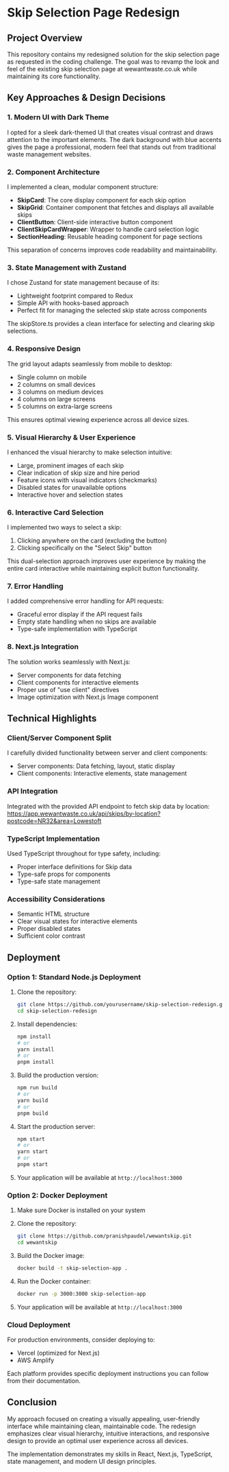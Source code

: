 # Skip Selection Page Redesign

## Project Overview
This repository contains my redesigned solution for the skip selection page as requested in the coding challenge. The goal was to revamp the look and feel of the existing skip selection page at wewantwaste.co.uk while maintaining its core functionality.

## Key Approaches & Design Decisions

### 1. Modern UI with Dark Theme
I opted for a sleek dark-themed UI that creates visual contrast and draws attention to the important elements. The dark background with blue accents gives the page a professional, modern feel that stands out from traditional waste management websites.

### 2. Component Architecture
I implemented a clean, modular component structure:
- **SkipCard**: The core display component for each skip option
- **SkipGrid**: Container component that fetches and displays all available skips
- **ClientButton**: Client-side interactive button component
- **ClientSkipCardWrapper**: Wrapper to handle card selection logic
- **SectionHeading**: Reusable heading component for page sections

This separation of concerns improves code readability and maintainability.

### 3. State Management with Zustand
I chose Zustand for state management because of its:
- Lightweight footprint compared to Redux
- Simple API with hooks-based approach
- Perfect fit for managing the selected skip state across components

The skipStore.ts provides a clean interface for selecting and clearing skip selections.

### 4. Responsive Design
The grid layout adapts seamlessly from mobile to desktop:
- Single column on mobile
- 2 columns on small devices
- 3 columns on medium devices
- 4 columns on large screens
- 5 columns on extra-large screens

This ensures optimal viewing experience across all device sizes.

### 5. Visual Hierarchy & User Experience
I enhanced the visual hierarchy to make selection intuitive:
- Large, prominent images of each skip
- Clear indication of skip size and hire period
- Feature icons with visual indicators (checkmarks)
- Disabled states for unavailable options
- Interactive hover and selection states

### 6. Interactive Card Selection
I implemented two ways to select a skip:
1. Clicking anywhere on the card (excluding the button)
2. Clicking specifically on the "Select Skip" button

This dual-selection approach improves user experience by making the entire card interactive while maintaining explicit button functionality.

### 7. Error Handling
I added comprehensive error handling for API requests:
- Graceful error display if the API request fails
- Empty state handling when no skips are available
- Type-safe implementation with TypeScript

### 8. Next.js Integration
The solution works seamlessly with Next.js:
- Server components for data fetching
- Client components for interactive elements
- Proper use of "use client" directives
- Image optimization with Next.js Image component

## Technical Highlights

### Client/Server Component Split
I carefully divided functionality between server and client components:
- Server components: Data fetching, layout, static display
- Client components: Interactive elements, state management

### API Integration
Integrated with the provided API endpoint to fetch skip data by location:
https://app.wewantwaste.co.uk/api/skips/by-location?postcode=NR32&area=Lowestoft

### TypeScript Implementation
Used TypeScript throughout for type safety, including:
- Proper interface definitions for Skip data
- Type-safe props for components
- Type-safe state management

### Accessibility Considerations
- Semantic HTML structure
- Clear visual states for interactive elements
- Proper disabled states
- Sufficient color contrast

## Deployment

### Option 1: Standard Node.js Deployment
1. Clone the repository:
   ```bash
   git clone https://github.com/yourusername/skip-selection-redesign.git
   cd skip-selection-redesign
   ```

2. Install dependencies:
   ```bash
   npm install
   # or
   yarn install
   # or
   pnpm install
   ```

3. Build the production version:
   ```bash
   npm run build
   # or
   yarn build
   # or
   pnpm build
   ```

4. Start the production server:
   ```bash
   npm start
   # or
   yarn start
   # or
   pnpm start
   ```

5. Your application will be available at `http://localhost:3000`

### Option 2: Docker Deployment
1. Make sure Docker is installed on your system

2. Clone the repository:
   ```bash
   git clone https://github.com/pranishpaudel/wewantskip.git
   cd wewantskip
   ```

3. Build the Docker image:
   ```bash
   docker build -t skip-selection-app .
   ```

4. Run the Docker container:
   ```bash
   docker run -p 3000:3000 skip-selection-app
   ```

5. Your application will be available at `http://localhost:3000`

### Cloud Deployment
For production environments, consider deploying to:
- Vercel (optimized for Next.js)
- AWS Amplify

Each platform provides specific deployment instructions you can follow from their documentation.

## Conclusion
My approach focused on creating a visually appealing, user-friendly interface while maintaining clean, maintainable code. The redesign emphasizes clear visual hierarchy, intuitive interactions, and responsive design to provide an optimal user experience across all devices.

The implementation demonstrates my skills in React, Next.js, TypeScript, state management, and modern UI design principles.